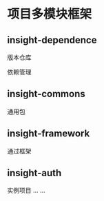 项目多模块框架
=

## insight-dependence

版本仓库

依赖管理

## insight-commons

通用包

## insight-framework

通过框架

## insight-auth

实例项目 ... ...